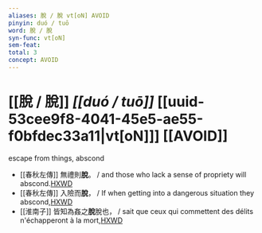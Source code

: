 ```yaml
---
aliases: 脫 / 脫 vt[oN] AVOID
pinyin: duó / tuō
word: 脫 / 脫
syn-func: vt[oN]
sem-feat: 
total: 3
concept: AVOID 
---
```

# [[脫 / 脫]] *[[duó / tuō]]*  [[uuid-53cee9f8-4041-45e5-ae55-f0bfdec33a11|vt[oN]]] [[AVOID]]
escape from things, abscond
 - [[春秋左傳]] 無禮則**脫**。 / and those who lack a sense of propriety will abscond.[HXWD](https://hxwd.org/textview.html?location=KR1e0001_tls_005-573a.12)
 - [[春秋左傳]] 入險而**脫**， / If when getting into a dangerous situation they abscond,[HXWD](https://hxwd.org/textview.html?location=KR1e0001_tls_005-573a.13)
 - [[淮南子]] 皆知為姦之**脫**脫也， / sait que ceux qui commettent des délits n'échapperont à la mort,[HXWD](https://hxwd.org/textview.html?location=KR3j0010_tls_013-29a.32)